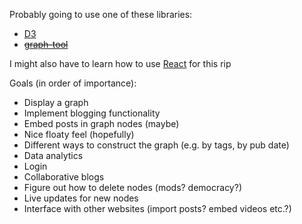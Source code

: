 Probably going to use one of these libraries:
- [D3](https://d3js.org/)
- ~~[graph-tool](https://graph-tool.skewed.de/static/doc/quickstart.html)~~

I might also have to learn how to use [React](https://reactjs.org/) for this rip

Goals (in order of importance):
- Display a graph
- Implement blogging functionality
- Embed posts in graph nodes (maybe)
- Nice floaty feel (hopefully)
- Different ways to construct the graph (e.g. by tags, by pub date)
- Data analytics
- Login
- Collaborative blogs
- Figure out how to delete nodes (mods? democracy?)
- Live updates for new nodes
- Interface with other websites (import posts? embed videos etc.?)
